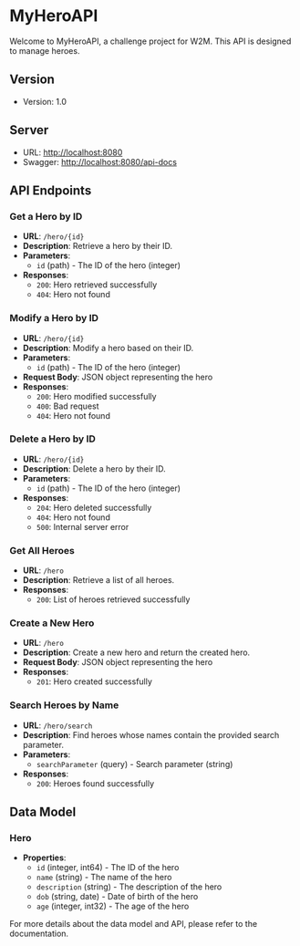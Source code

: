 # MyHeroAPI

Welcome to MyHeroAPI, a challenge project for W2M. This API is designed to manage heroes.

## Version
- Version: 1.0

## Server
- URL: [http://localhost:8080](http://localhost:8080)
- Swagger: [http://localhost:8080/api-docs](http://localhost:8080/api-docs)

## API Endpoints

### Get a Hero by ID
- **URL**: `/hero/{id}`
- **Description**: Retrieve a hero by their ID.
- **Parameters**:
  - `id` (path) - The ID of the hero (integer)
- **Responses**:
  - `200`: Hero retrieved successfully
  - `404`: Hero not found

### Modify a Hero by ID
- **URL**: `/hero/{id}`
- **Description**: Modify a hero based on their ID.
- **Parameters**:
  - `id` (path) - The ID of the hero (integer)
- **Request Body**: JSON object representing the hero
- **Responses**:
  - `200`: Hero modified successfully
  - `400`: Bad request
  - `404`: Hero not found

### Delete a Hero by ID
- **URL**: `/hero/{id}`
- **Description**: Delete a hero by their ID.
- **Parameters**:
  - `id` (path) - The ID of the hero (integer)
- **Responses**:
  - `204`: Hero deleted successfully
  - `404`: Hero not found
  - `500`: Internal server error

### Get All Heroes
- **URL**: `/hero`
- **Description**: Retrieve a list of all heroes.
- **Responses**:
  - `200`: List of heroes retrieved successfully

### Create a New Hero
- **URL**: `/hero`
- **Description**: Create a new hero and return the created hero.
- **Request Body**: JSON object representing the hero
- **Responses**:
  - `201`: Hero created successfully

### Search Heroes by Name
- **URL**: `/hero/search`
- **Description**: Find heroes whose names contain the provided search parameter.
- **Parameters**:
  - `searchParameter` (query) - Search parameter (string)
- **Responses**:
  - `200`: Heroes found successfully

## Data Model

### Hero
- **Properties**:
  - `id` (integer, int64) - The ID of the hero
  - `name` (string) - The name of the hero
  - `description` (string) - The description of the hero
  - `dob` (string, date) - Date of birth of the hero
  - `age` (integer, int32) - The age of the hero

For more details about the data model and API, please refer to the documentation.
